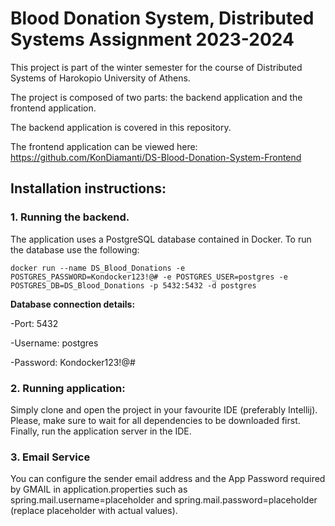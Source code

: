 # Blood Donation System, Distributed Systems Assignment 2023-2024
This project is part of the winter semester for the course of Distributed Systems of Harokopio University of Athens.

The project is composed of two parts: the backend application and the frontend application.

The backend application is covered in this repository.

The frontend application can be viewed here: https://github.com/KonDiamanti/DS-Blood-Donation-System-Frontend

## Installation instructions:

### 1. Running the backend.
The application uses a PostgreSQL database contained in Docker. To run the database use the following:

```docker run --name DS_Blood_Donations -e POSTGRES_PASSWORD=Kondocker123!@# -e POSTGRES_USER=postgres -e POSTGRES_DB=DS_Blood_Donations -p 5432:5432 -d postgres```

**Database connection details:**

-Port: 5432

-Username: postgres

-Password: Kondocker123!@#

### 2. Running application:
Simply clone and open the project in your favourite IDE (preferably Intellij). Please, make sure to wait for all dependencies to be downloaded first. Finally, run the application server in the IDE.

### 3. Email Service
You can configure the sender email address and the App Password required by GMAIL in application.properties such as spring.mail.username=placeholder and spring.mail.password=placeholder (replace placeholder with actual values).



